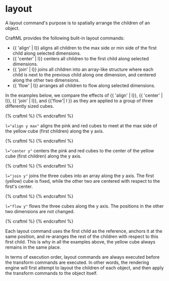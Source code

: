 # layout

A layout command's purpose is to spatially arrange the children of an object.

CraftML provides the following bulit-in layout commands:
* {{ 'align' | l}} aligns all children to the max side or min side of the first child along selected dimensions.
* {{ 'center' | l}} centers all children to the first child along selected dimensions.
* {{ 'join' | l}} joins all children into an array-like structure where each child is next
to the previous child along one dimension, and centered along the other two dimensions.
* {{ 'flow' | l}} arranges all children to flow along selected dimensions.

In the examples below, we compare the effects of {{ 'align' | l}},
{{ 'center' | l}}, {{ 'join' | l}}, and {{'flow'| l }} as they are applied to a group of
three differently sized cubes.

{% craftml %}
<g>
  <cube t="size y 20; position x 0" color="yellow"/>
  <cube t="size y 15; position x 20" color="pink"/>
  <cube t="size y 10; position x 40" color="red"/>
</g>
{% endcraftml %}

`l="align y max"` aligns the pink and red cubes to meet at the max side
of the yellow cube (first children) along the y axis.

{% craftml %}
<g l="align y max">
  <cube t="size y 20; position x 0" color="yellow"/>
  <cube t="size y 15; position x 20" color="pink"/>
  <cube t="size y 10; position x 40" color="red"/>
</g>
{% endcraftml %}

`l="center y"` centers the pink and red cubes to the center
of the yellow cube (first children) along the y axis.

{% craftml %}
<g l="center y">
  <cube t="size y 20; position x 0" color="yellow"/>
  <cube t="size y 15; position x 20" color="pink"/>
  <cube t="size y 10; position x 40" color="red"/>
</g>
{% endcraftml %}

`l="join y"` joins the three cubes into an array along the y axis. The
first (yellow) cube is fixed, while the other two are centered with respect to
the first's center.

{% craftml %}
<g l="join y">
  <cube t="size y 20; position x 0" color="yellow"/>
  <cube t="size y 15; position x 20" color="pink"/>
  <cube t="size y 10; position x 40" color="red"/>
</g>
{% endcraftml %}

`l="flow y"` flows the three cubes along the y axis. The positions in the
other two dimensions are not changed.

{% craftml %}
<g l="flow y">
  <cube t="size y 20; position x 0" color="yellow"/>
  <cube t="size y 15; position x 20" color="pink"/>
  <cube t="size y 10; position x 40" color="red"/>
</g>
{% endcraftml %}

Each layout command uses the first child as the reference, anchors it at
the same position, and re-aranges the rest of the children with respect to this first child.
This is why in all the examples above, the yellow cube always remains in the
same place.

In terms of execution order, layout commands are always executed before the transform commands
are executed. In other words, the rendering engine will first attempt to layout
the children of each object, and then apply the transform commands to the object
itself.
